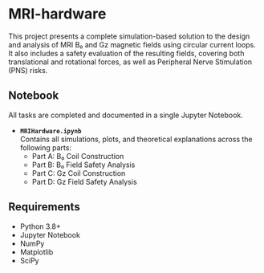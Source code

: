 # MRI-hardware

This project presents a complete simulation-based solution to the design and analysis of MRI B₀ and Gz magnetic fields using circular current loops. It also includes a safety evaluation of the resulting fields, covering both translational and rotational forces, as well as Peripheral Nerve Stimulation (PNS) risks.

## Notebook
All tasks are completed and documented in a single Jupyter Notebook.
- **`MRIHardware.ipynb`**  
  Contains all simulations, plots, and theoretical explanations across the following parts:
  - Part A: B₀ Coil Construction
  - Part B: B₀ Field Safety Analysis
  - Part C: Gz Coil Construction
  - Part D: Gz Field Safety Analysis

## Requirements
- Python 3.8+
- Jupyter Notebook
- NumPy
- Matplotlib
- SciPy
